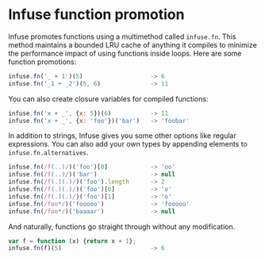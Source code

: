 # Infuse function promotion

Infuse promotes functions using a multimethod called `infuse.fn`. This method
maintains a bounded LRU cache of anything it compiles to minimize the
performance impact of using functions inside loops. Here are some function
promotions:

```js
infuse.fn('_ + 1')(5)                   -> 6
infuse.fn('_1 + _2')(5, 6)              -> 11
```

You can also create closure variables for compiled functions:

```js
infuse.fn('x + _', {x: 5})(6)           -> 11
infuse.fn('x + _', {x: 'foo'})('bar')   -> 'foobar'
```

In addition to strings, Infuse gives you some other options like regular
expressions. You can also add your own types by appending elements to
`infuse.fn.alternatives`.

```js
infuse.fn(/f(..)/)('foo')[0]            -> 'oo'
infuse.fn(/f(..)/)('bar')               -> null
infuse.fn(/f(.)(.)/)('foo').length      -> 2
infuse.fn(/f(.)(.)/)('foo')[0]          -> 'o'
infuse.fn(/f(.)(.)/)('foo')[1]          -> 'o'
infuse.fn(/foo*/)('fooooo')             -> 'fooooo'
infuse.fn(/foo*/)('baaaar')             -> null
```

And naturally, functions go straight through without any modification.

```js
var f = function (x) {return x + 1};
infuse.fn(f)(5)                         -> 6

```
